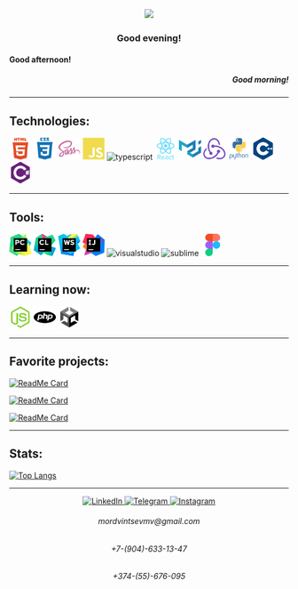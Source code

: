 <div id="header" align="center">
  <img src="https://c.tenor.com/otSNUx7bno0AAAAi/monke-monkeroll.gif" width="100"/>
  <h3>Good evening!</h3>
  <h4 align="left">Good afternoon!</h4>
  <h5 align="right">Good morning!</h5>
</div>

---

<h2>Technologies:</h2>

<div id="technologies">
   <img src="https://github.com/devicons/devicon/blob/master/icons/html5/html5-plain-wordmark.svg" width="40" height="40" alt="html">
   <img src="https://github.com/devicons/devicon/blob/master/icons/css3/css3-plain-wordmark.svg" width="40" height="40" alt="css">
   <img src="https://github.com/devicons/devicon/blob/master/icons/sass/sass-original.svg" width="40" height="40" alt="sass">
   <img src="https://github.com/devicons/devicon/blob/master/icons/javascript/javascript-plain.svg" width="40" height="40" alt="js">
     <img src="https://upload.wikimedia.org/wikipedia/commons/4/4c/Typescript_logo_2020.svg" width="40" height="40" alt="typescript">

   <img src="https://github.com/devicons/devicon/blob/master/icons/react/react-original-wordmark.svg" width="40" height="40" alt="react">
    <img src="https://github.com/devicons/devicon/blob/master/icons/materialui/materialui-original.svg" width="40" alt="mui"/>

   <img src="https://github.com/devicons/devicon/blob/master/icons/redux/redux-original.svg" width="40" height="40" alt="redux">

 <img src="https://github.com/devicons/devicon/blob/master/icons/python/python-original-wordmark.svg" width="40" height="40" alt="python">
 <img src="https://github.com/devicons/devicon/blob/master/icons/cplusplus/cplusplus-plain.svg" width="40" height="40" alt="cpluplus">
 <img src="https://github.com/devicons/devicon/blob/master/icons/csharp/csharp-plain.svg" width="40" height="40" alt="csharp">
</div>


---

<h2>Tools:</h2>

<div id="tools">
 <img src="https://github.com/JetBrains/logos/blob/master/web/pycharm/pycharm.svg" width="40" height="40" alt="pycharm">
 <img src="https://github.com/JetBrains/logos/blob/master/web/clion/clion.svg" width="40" height="40" alt="clion">
 <img src="https://github.com/JetBrains/logos/blob/master/web/webstorm/webstorm.svg" width="40" height="40" alt="webstorm">
 <img src="https://github.com/JetBrains/logos/blob/master/web/intellij-idea/intellij-idea.svg" width="40" height="40" alt="intellij">
 <img src="https://seeklogo.com/images/V/visual-studio-code-logo-449D71944F-seeklogo.com.png" width="40" height="40" alt="visualstudio">
 <img src="https://seeklogo.com/images/S/sublime-text-logo-C2736A0B50-seeklogo.com.png" width="40" height="40" alt="sublime">
 <img src="https://github.com/devicons/devicon/blob/master/icons/figma/figma-original.svg" width="40" height="40" alt="figma">

</div>

---

<h2>Learning now:</h2>

<div id="learning">
 <img src="https://github.com/devicons/devicon/blob/master/icons/nodejs/nodejs-original.svg" width="40" height="40" alt="nodejs">
 <img src="https://github.com/devicons/devicon/blob/master/icons/php/php-plain.svg" width="40" height="40" alt="php">
 <img src="https://github.com/devicons/devicon/blob/master/icons/unity/unity-original.svg" width="40" height="40" alt="unity">
</div>

---

<h2>Favorite projects:</h2>

[![ReadMe Card](https://github-readme-stats.vercel.app/api/pin/?username=mordvintsevmv&repo=marketplace)](https://github.com/mordvintsevmv/marketplace)

[![ReadMe Card](https://github-readme-stats.vercel.app/api/pin/?username=mordvintsevmv&repo=color_table)](https://github.com/mordvintsevmv/color_table)

[![ReadMe Card](https://github-readme-stats.vercel.app/api/pin/?username=mordvintsevmv&repo=trading_bot)](https://github.com/mordvintsevmv/trading_bot)

---

<h2> Stats: </h2>


[![Top Langs](https://github-readme-stats.vercel.app/api/top-langs/?username=mordvintsevmv&theme=github_dark)](https://github.com/anuraghazra/github-readme-stats)

---

<div id="links" align="center">
 
  <a href="https://www.linkedin.com/in/mordvintsevmv/">
   <img src="https://img.shields.io/badge/LinkedIn-blue?style=for-the-badge" alt="LinkedIn"/>
  </a>
 
  <a href="https://t.me/mordvintsevmv">
    <img src="https://img.shields.io/badge/Telegram-9cf?style=for-the-badge" alt="Telegram"/>
  </a>
  
  <a href="https://www.instagram.com/buben.ec/">
   <img src="https://img.shields.io/badge/Instagram-blueviolet?style=for-the-badge" alt="Instagram"/>
  </a>
</div>

<div id="email" align="center">
<h6>mordvintsevmv@gmail.com</h6>
</div>

<div id="phone" align="center">
<h6>+7-(904)-633-13-47</h6>
<h6>+374-(55)-676-095</h6>

</div>
              
